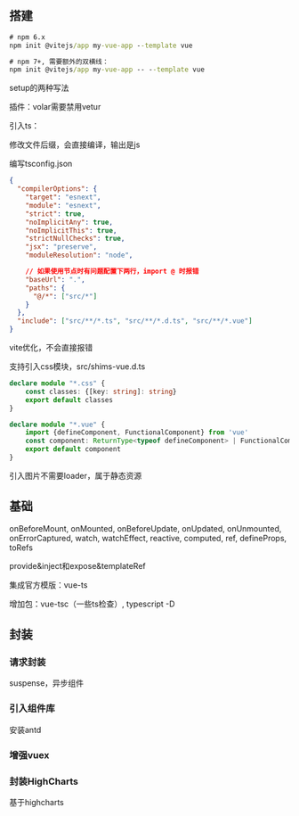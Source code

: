 ## 搭建

```cmd
# npm 6.x
npm init @vitejs/app my-vue-app --template vue

# npm 7+, 需要额外的双横线：
npm init @vitejs/app my-vue-app -- --template vue

```

setup的两种写法

插件：volar需要禁用vetur

引入ts：

修改文件后缀，会直接编译，输出是js

编写tsconfig.json

```json
{
  "compilerOptions": {
    "target": "esnext",
    "module": "esnext",
    "strict": true,
    "noImplicitAny": true,
    "noImplicitThis": true,
    "strictNullChecks": true,
    "jsx": "preserve",
    "moduleResolution": "node",

    // 如果使用节点时有问题配置下两行，import @ 时报错
    "baseUrl": ".",
    "paths": {
      "@/*": ["src/*"]
    }
  },
  "include": ["src/**/*.ts", "src/**/*.d.ts", "src/**/*.vue"]
}

```

vite优化，不会直接报错

支持引入css模块，src/shims-vue.d.ts

```ts
declare module "*.css" {
    const classes: {[key: string]: string}
    export default classes
}

declare module "*.vue" {
    import {defineComponent, FunctionalComponent} from 'vue'
    const component: ReturnType<typeof defineComponent> | FunctionalComponent
    export default component
}
```

引入图片不需要loader，属于静态资源

## 基础

onBeforeMount, onMounted, onBeforeUpdate, onUpdated, onUnmounted, onErrorCaptured, watch, watchEffect, reactive, computed, ref, defineProps, toRefs

provide&inject和expose&templateRef

集成官方模版：vue-ts

增加包：vue-tsc（一些ts检查）, typescript -D

## 封装

### 请求封装

suspense，异步组件

### 引入组件库

安装antd

### 增强vuex

### 封装HighCharts

基于highcharts